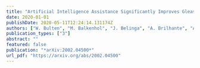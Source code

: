 ```yaml
---
title: "Artificial Intelligence Assistance Significantly Improves Gleason Grading of Prostate Biopsies by Pathologists"
date: 2020-01-01
publishDate: 2020-05-11T12:24:14.131174Z
authors: ["W. Bulten", "M. Balkenhol", "J. Belinga", "A. Brilhante", "A. Çakır", "X. Farré", "K. Geronatsiou", "V. Molinié", "G. Pereira", "P. Roy", "G. Saile", "P. Salles", "E. Schaafsma", "J. Tschui", "A. Vos", "H. van Boven", "R. Vink", "J. der Laak", "C. de Kaa", "G. Litjens"]
publication_types: ["3"]
abstract: ""
featured: false
publication: "*arXiv:2002.04500*"
url_pdf: "https://arxiv.org/abs/2002.04500"
---
```


